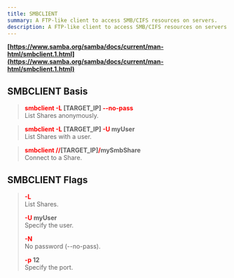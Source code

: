 ```yaml
---
title: SMBCLIENT
summary: A FTP-like client to access SMB/CIFS resources on servers.
description: A FTP-like client to access SMB/CIFS resources on servers.
---
```


**[https://www.samba.org/samba/docs/current/man-html/smbclient.1.html](https://www.samba.org/samba/docs/current/man-html/smbclient.1.html)**

## SMBCLIENT Basis


 > 
 > **<font color=red>smbclient -L </font>\[TARGET_IP\]<font color=red> --no-pass</font></br>**
 > List Shares anonymously.

 > 
 > **<font color=red>smbclient -L </font>\[TARGET_IP\]<font color=red> -U</font> myUser</br>**
 > List Shares with a user.

 > 
 > **<font color=red>smbclient</font> <font color=red>//</font>\[TARGET_IP\]<font color=red>/</font>mySmbShare</br>**
 > Connect to a Share.

## SMBCLIENT Flags


 > 
 > **<font color=red>-L</font></br>**
 > List Shares.
 > 
 > **<font color=red>-U</font> myUser</br>**
 > Specify the user.
 > 
 > **<font color=red>-N</font></br>**
 > No password (--no-pass).
 > 
 > **<font color=red>-p</font> 12</br>**
 > Specify the port.
